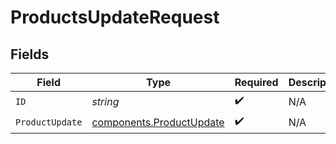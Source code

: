 # ProductsUpdateRequest


## Fields

| Field                                                                | Type                                                                 | Required                                                             | Description                                                          |
| -------------------------------------------------------------------- | -------------------------------------------------------------------- | -------------------------------------------------------------------- | -------------------------------------------------------------------- |
| `ID`                                                                 | *string*                                                             | :heavy_check_mark:                                                   | N/A                                                                  |
| `ProductUpdate`                                                      | [components.ProductUpdate](../../models/components/productupdate.md) | :heavy_check_mark:                                                   | N/A                                                                  |
